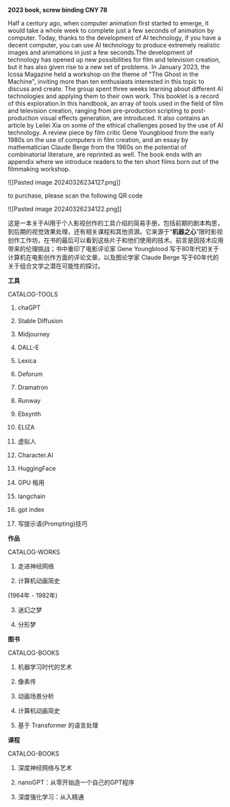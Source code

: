 
**2023 book, screw binding CNY 78**

Half a century ago, when computer animation first started to emerge, it would take a whole week to complete just a few seconds of animation by computer. Today, thanks to the development of AI technology, if you have a decent computer, you can use AI technology to produce extremely realistic images and animations in just a few seconds.The development of technology has opened up new possibilities for film and television creation, but it has also given rise to a new set of problems. In January 2023, the Icosa Magazine held a workshop on the theme of "The Ghost in the Machine", inviting more than ten enthusiasts interested in this topic to discuss and create. The group spent three weeks learning about different AI technologies and applying them to their own work. This booklet is a record of this exploration.In this handbook, an array of tools used in the field of film and television creation, ranging from pre-production scripting to post-production visual effects generation, are introduced. It also contains an article by Leilei Xia on some of the ethical challenges posed by the use of AI technology. A review piece by film critic Gene Youngblood from the early 1980s on the use of computers in film creation, and an essay by mathematician Claude Berge from the 1960s on the potential of combinatorial literature, are reprinted as well. The book ends with an appendix where we introduce readers to the ten short films born out of the filmmaking workshop.

![[Pasted image 20240326234127.png]]

to purchase, please scan the following QR code

![[Pasted image 20240326234122.png]]

这是一本关于AI用于个人影视创作的工具介绍的简易手册，包括前期的剧本构思，到后期的视觉效果处理，还有相关课程和其他资源。它来源于“**机器之心**”限时影视创作工作坊，在书的最后可以看到这些片子和他们使用的技术。前言是因技术应用带来的伦理挑战；书中重印了电影评论家 Gene Youngblood 写于80年代初关于计算机在电影创作方面的评论文章，以及图论学家 Claude Berge 写于60年代的关于组合文学之潜在可能性的探讨。

**工具**

CATALOG-TOOLS

1. chaGPT

2. Stable Diffusion

3. Midjourney

4. DALL-E

5. Lexica

6. Deforum

7. Dramatron

8. Runway

9. Ebsynth

10. ELIZA

11. 虚拟人

12. Character.AI

13. HuggingFace

14. GPU 租用

15. langchain

16. gpt index

17. 写提示语(Prompting)技巧

**作品**

CATALOG-WORKS

1. 走进神经网络

2. 计算机动画简史 

(1964年 - 1982年)

3. 迷幻之梦

4. 分形梦

**图书**

CATALOG-BOOKS

1. 机器学习时代的艺术

2. 像素传

3. 动画场景分析

4. 计算机动画简史

5. 基于 Transformer 的语言处理

**课程**

CATALOG-BOOKS

1. 深度神经网络与艺术

2. nanoGPT：从零开始造一个自己的GPT程序

3. 深度强化学习：从入精通